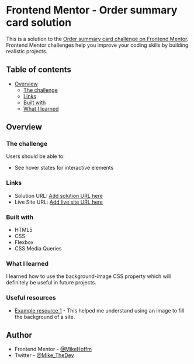 # Frontend Mentor - Order summary card solution

This is a solution to the [Order summary card challenge on Frontend Mentor](https://www.frontendmentor.io/challenges/order-summary-component-QlPmajDUj). Frontend Mentor challenges help you improve your coding skills by building realistic projects. 

## Table of contents

- [Overview](#overview)
  - [The challenge](#the-challenge)
  - [Links](#links)
  - [Built with](#built-with)
  - [What I learned](#what-i-learned)

## Overview

### The challenge

Users should be able to:

- See hover states for interactive elements

### Links

- Solution URL: [Add solution URL here](https://your-solution-url.com)
- Live Site URL: [Add live site URL here](https://your-live-site-url.com)

### Built with

- HTML5
- CSS
- Flexbox
- CSS Media Queries

### What I learned

I learned how to use the background-image CSS property which will definitely be useful in future projects.

### Useful resources

- [Example resource 1](https://www.freecodecamp.org/news/css-background-image-with-html-example-code/) - This helped me understand using an image to fill the background of a site.

## Author

- Frontend Mentor - [@MikeHoffm](https://www.frontendmentor.io/profile/MikeHoffm)
- Twitter - [@Mike_TheDev](https://twitter.com/Mike_TheDev)